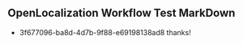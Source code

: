 ## OpenLocalization Workflow Test MarkDown
* 3f677096-ba8d-4d7b-9f88-e69198138ad8 thanks!

<!--HONumber=Aug16_HO1-->


